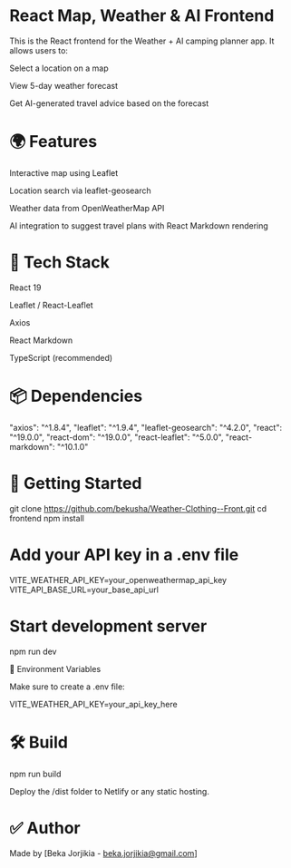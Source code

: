 # React Map, Weather & AI Frontend

This is the React frontend for the Weather + AI camping planner app. It allows users to:

Select a location on a map

View 5-day weather forecast

Get AI-generated travel advice based on the forecast

# 🌍 Features

Interactive map using Leaflet

Location search via leaflet-geosearch

Weather data from OpenWeatherMap API

AI integration to suggest travel plans with React Markdown rendering

# 🧱 Tech Stack

React 19

Leaflet / React-Leaflet

Axios

React Markdown

TypeScript (recommended)

# 📦 Dependencies

"axios": "^1.8.4",
"leaflet": "^1.9.4",
"leaflet-geosearch": "^4.2.0",
"react": "^19.0.0",
"react-dom": "^19.0.0",
"react-leaflet": "^5.0.0",
"react-markdown": "^10.1.0"

# 🚀 Getting Started

git clone https://github.com/bekusha/Weather-Clothing--Front.git
cd frontend
npm install

# Add your API key in a .env file
VITE_WEATHER_API_KEY=your_openweathermap_api_key
VITE_API_BASE_URL=your_base_api_url

# Start development server
npm run dev

🔐 Environment Variables

Make sure to create a .env file:

VITE_WEATHER_API_KEY=your_api_key_here

# 🛠 Build

npm run build

Deploy the /dist folder to Netlify or any static hosting.


# ✅ Author

Made by [Beka Jorjikia - beka.jorjikia@gmail.com]